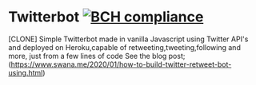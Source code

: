 # Twitterbot [![BCH compliance](https://bettercodehub.com/edge/badge/lelouchB/MemeGenerator?branch=master)](https://bettercodehub.com/)
[CLONE] Simple Twitterbot made in vanilla Javascript using Twitter API's and deployed on Heroku,capable of  retweeting,tweeting,following and more, just from a few lines of code
See the blog post;
(https://www.swana.me/2020/01/how-to-build-twitter-retweet-bot-using.html)